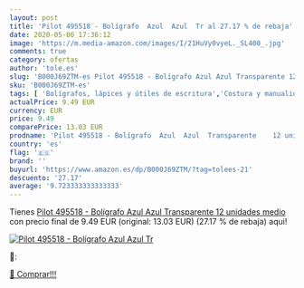 ```yaml
---
layout: post
title: 'Pilot 495518 - Bolígrafo  Azul  Azul  Tr al 27.17 % de rebaja'
date: 2020-05-06 17:36:12
image: 'https://m.media-amazon.com/images/I/21HuVy0vyeL._SL400_.jpg'
comments: true
category: ofertas
author: 'tole.es'
slug: 'B000J69ZTM-es Pilot 495518 - Bolígrafo Azul Azul Transparente 12...'
sku: 'B000J69ZTM-es'
tags: [ 'Bolígrafos, lápices y útiles de escritura','Costura y manualidades','Dibujo','Hogar y cocina','Lápices','Marcadores','Materiales de dibujo','Oficina y papelería','Portaminas','Rotuladores y subrayadores','Subrayadores','bolígrafo', ]
actualPrice: 9.49 EUR
currency: EUR
price: 9.49
comparePrice: 13.03 EUR
prodname: 'Pilot 495518 - Bolígrafo  Azul  Azul  Transparente    12 unidades  medio'
country: 'es'
flag: '🇪🇸'
brand: ''
buyurl: 'https://www.amazon.es/dp/B000J69ZTM/?tag=tolees-21'
descuento: '27.17'
average: '9.723333333333333'
---
```


Tienes [Pilot 495518 - Bolígrafo  Azul  Azul  Transparente    12 unidades  medio](https://www.amazon.es/dp/B000J69ZTM/?tag=tolees-21) con precio final de  9.49 EUR (original: 13.03 EUR) (27.17 %  de rebaja) aqui!

[![Pilot 495518 - Bolígrafo  Azul  Azul  Tr](https://m.media-amazon.com/images/I/21HuVy0vyeL._SL400_.jpg)](https://www.amazon.es/dp/B000J69ZTM/?tag=tolees-21)

🔎:


[🛒 Comprar!!!](https://www.amazon.es/dp/B000J69ZTM/?tag=tolees-21)
